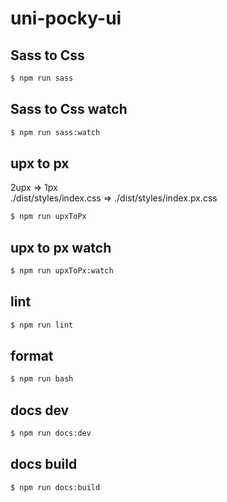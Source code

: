 # uni-pocky-ui

## Sass to Css

```bash
$ npm run sass
```

## Sass to Css watch

```bash
$ npm run sass:watch
```

## upx to px

2upx => 1px <br />
./dist/styles/index.css => ./dist/styles/index.px.css

```bash
$ npm run upxToPx
```

## upx to px watch

```bash
$ npm run upxToPx:watch
```

## lint

```bash
$ npm run lint
```

## format

```bash
$ npm run bash
```

## docs dev

```bash
$ npm run docs:dev
```

## docs build

```bash
$ npm run docs:build
```
